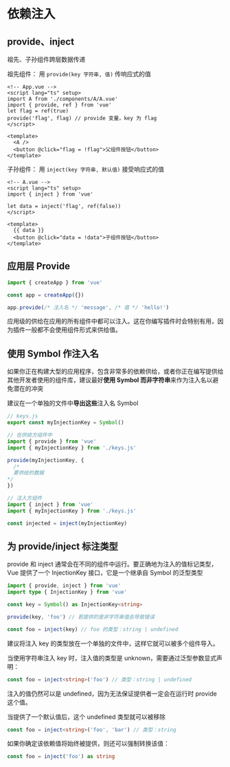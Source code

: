 # 依赖注入

## provide、inject

祖先、子孙组件跨层数据传递

祖先组件：
用 `provide(key 字符串, 值)` 传响应式的值

```vue
<!-- App.vue -->
<script lang="ts" setup>
import A from './components/A/A.vue'
import { provide, ref } from 'vue'
let flag = ref(true)
provide('flag', flag) // provide 变量，key 为 flag
</script>

<template>
  <A />
  <button @click="flag = !flag">父组件按钮</button>
</template>
```

子孙组件：
用 `inject(key 字符串, 默认值)` 接受响应式的值

```vue
<!-- A.vue -->
<script lang="ts" setup>
import { inject } from 'vue'

let data = inject('flag', ref(false))
</script>

<template>
  {{ data }}
  <button @click="data = !data">子组件按钮</button>
</template>
```

## 应用层 Provide

```ts
import { createApp } from 'vue'

const app = createApp({})

app.provide(/* 注入名 */ 'message', /* 值 */ 'hello!')
```

应用级的供给在应用的所有组件中都可以注入。这在你编写插件时会特别有用，因为插件一般都不会使用组件形式来供给值。

## 使用 Symbol 作注入名

如果你正在构建大型的应用程序，包含非常多的依赖供给，或者你正在编写提供给其他开发者使用的组件库，建议最好**使用 Symbol 而非字符串**来作为注入名以避免潜在的冲突

建议在一个单独的文件中**导出这些**注入名 Symbol

```js
// keys.js
export const myInjectionKey = Symbol()
```

```js
// 在供给方组件中
import { provide } from 'vue'
import { myInjectionKey } from './keys.js'

provide(myInjectionKey, {
  /*
  要供给的数据
*/
})
```

```js
// 注入方组件
import { inject } from 'vue'
import { myInjectionKey } from './keys.js'

const injected = inject(myInjectionKey)
```

## 为 provide/inject 标注类型

provide 和 inject 通常会在不同的组件中运行。要正确地为注入的值标记类型，Vue 提供了一个 InjectionKey 接口，它是一个继承自 Symbol 的泛型类型

```ts
import { provide, inject } from 'vue'
import type { InjectionKey } from 'vue'

const key = Symbol() as InjectionKey<string>

provide(key, 'foo') // 若提供的是非字符串值会导致错误

const foo = inject(key) // foo 的类型：string | undefined
```

建议将注入 key 的类型放在一个单独的文件中，这样它就可以被多个组件导入。

当使用字符串注入 key 时，注入值的类型是 unknown，需要通过泛型参数显式声明：

```ts
const foo = inject<string>('foo') // 类型：string | undefined
```

注入的值仍然可以是 undefined，因为无法保证提供者一定会在运行时 provide 这个值。

当提供了一个默认值后，这个 undefined 类型就可以被移除

```ts
const foo = inject<string>('foo', 'bar') // 类型：string
```

如果你确定该依赖值将始终被提供，则还可以强制转换该值：

```ts
const foo = inject('foo') as string
```
